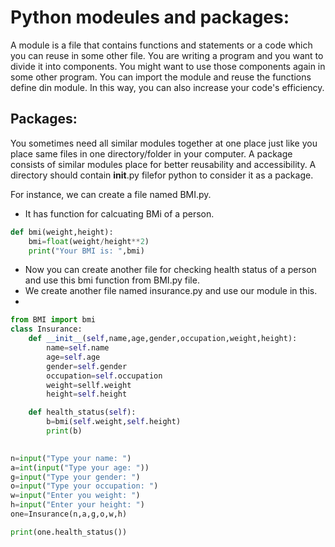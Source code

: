 # Python modeules and packages:
A module is a file that contains functions and statements or a code which you can reuse in some other file. You are writing a program and you want to divide it 
into components. You might want to use those components again in some other program. You can import the module and reuse the functions define din module. In this way, you can also increase your code's efficiency. 

## Packages:
You sometimes need all similar modules together at one place just like you place same files in one directory/folder in your computer. A package consists of similar modules place for better reusability and accessibility. A directory should contain __init__.py filefor python to consider it as a package.

For instance, we can create a file named BMI.py.
- It has function for calcuating BMi of a person.

```python
def bmi(weight,height):
    bmi=float(weight/height**2)
    print("Your BMI is: ",bmi)

```

- Now you can create another file for checking health status of a person and use this bmi function from BMI.py file. 
- We create another file named insurance.py and use our module in this.
- 
```python
from BMI import bmi
class Insurance:
    def __init__(self,name,age,gender,occupation,weight,height):
        name=self.name
        age=self.age
        gender=self.gender
        occupation=self.occupation
        weight=sellf.weight
        height=self.height

    def health_status(self):
        b=bmi(self.weight,self.height)
        print(b)

        
n=input("Type your name: ")
a=int(input("Type your age: "))
g=input("Type your gender: ")
o=input("Type your occupation: ")
w=input("Enter you weight: ")
h=input("Enter your height: ")
one=Insurance(n,a,g,o,w,h)

print(one.health_status())
```

